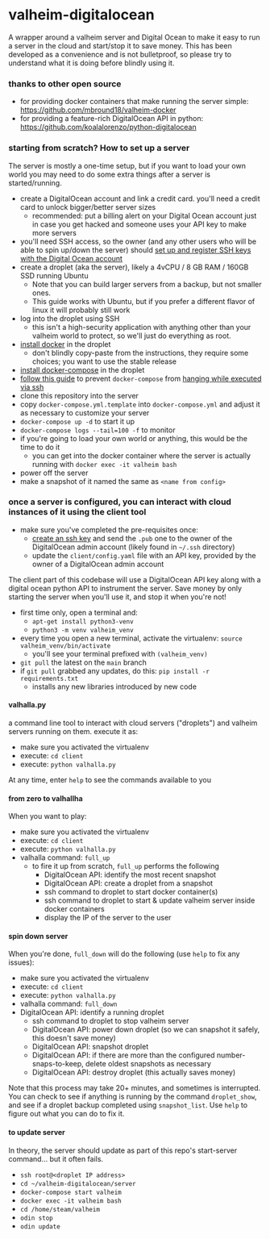 # valheim-digitalocean
A wrapper around a valheim server and Digital Ocean to make it easy to run a server in the cloud and start/stop it to save money. This has been developed as a convenience and is not bulletproof, so please try to understand what it is doing before blindly using it.  

### thanks to other open source
- for providing docker containers that make running the server simple: https://github.com/mbround18/valheim-docker
- for providing a feature-rich DigitalOcean API in python: https://github.com/koalalorenzo/python-digitalocean

### starting from scratch? How to set up a server
The server is mostly a one-time setup, but if you want to load your own world you may need to do some extra things after a server is started/running.
- create a DigitalOcean account and link a credit card. you'll need a credit card to unlock bigger/better server sizes
  - recommended: put a billing alert on your Digital Ocean account just in case you get hacked and someone uses your API key to make more servers
- you'll need SSH access, so the owner (and any other users who will be able to spin up/down the server) should [set up and register SSH keys with the Digital Ocean account](https://www.digitalocean.com/community/tutorials/how-to-set-up-ssh-keys-2)
- create a droplet (aka the server), likely a 4vCPU / 8 GB RAM / 160GB SSD running Ubuntu
  - Note that you can build larger servers from a backup, but not smaller ones.
  - This guide works with Ubuntu, but if you prefer a different flavor of linux it will probably still work
- log into the droplet using SSH
  - this isn't a high-security application with anything other than your valheim world to protect, so we'll just do everything as root.
- [install docker](https://docs.docker.com/engine/install/) in the droplet
  - don't blindly copy-paste from the instructions, they require some choices; you want to use the stable release
- [install docker-compose](https://docs.docker.com/compose/install/) in the droplet
- [follow this guide](https://www.digitalocean.com/community/tutorials/how-to-setup-additional-entropy-for-cloud-servers-using-haveged) to prevent `docker-compose` from [hanging while executed via ssh](https://github.com/docker/compose/issues/6678#issuecomment-526831488)
- clone this repository into the server
- copy `docker-compose.yml.template` into `docker-compose.yml` and adjust it as necessary to customize your server
- `docker-compose up -d` to start it up
- `docker-compose logs --tail=100 -f` to monitor
- if you're going to load your own world or anything, this would be the time to do it
  - you can get into the docker container where the server is actually running with `docker exec -it valheim bash`
- power off the server
- make a snapshot of it named the same as `<name from config>`

### once a server is configured, you can interact with cloud instances of it using the client tool
- make sure you've completed the pre-requisites once:
  - [create an ssh key](https://docs.github.com/en/github/authenticating-to-github/generating-a-new-ssh-key-and-adding-it-to-the-ssh-agent) and send the `.pub` one to the owner of the DigitalOcean admin account (likely found in `~/.ssh` directory)
  - update the `client/config.yaml` file with an API key, provided by the owner of a DigitalOcean admin account

The client part of this codebase will use a DigitalOcean API key along with a digital ocean python API to instrument the server.  Save money by only starting the server when you'll use it, and stop it when you're not!
- first time only, open a terminal and:
  - `apt-get install python3-venv`
  - `python3 -m venv valheim_venv`
- every time you open a new terminal, activate the virtualenv: `source valheim_venv/bin/activate`
  - you'll see your terminal prefixed with `(valheim_venv) `
- `git pull` the latest on the `main` branch
- if `git pull` grabbed any updates, do this: `pip install -r requirements.txt`
  - installs any new libraries introduced by new code

#### valhalla.py
a command line tool to interact with cloud servers ("droplets") and valheim servers running on them. 
execute it as:
- make sure you activated the virtualenv
- execute: `cd client`
- execute: `python valhalla.py`

At any time, enter `help` to see the commands available to you

#### from zero to valhallha
When you want to play:
- make sure you activated the virtualenv
- execute: `cd client`
- execute: `python valhalla.py`
- valhalla command: `full_up`
  - to fire it up from scratch, `full_up` performs the following
    - DigitalOcean API: identify the most recent snapshot
    - DigitalOcean API: create a droplet from a snapshot
    - ssh command to droplet to start docker container(s)
    - ssh command to droplet to start & update valheim server inside docker containers
    - display the IP of the server to the user

#### spin down server
When you're done, `full_down` will do the following (use `help` to fix any issues):
- make sure you activated the virtualenv
- execute: `cd client`
- execute: `python valhalla.py`
- valhalla command: `full_down`
- DigitalOcean API: identify a running droplet
  - ssh command to droplet to stop valheim server
  - DigitalOcean API: power down droplet (so we can snapshot it safely, this doesn't save money)
  - DigitalOcean API: snapshot droplet
  - DigitalOcean API: if there are more than the configured number-snaps-to-keep, delete oldest snapshots as necessary
  - DigitalOcean API: destroy droplet (this actually saves money)

Note that this process may take 20+ minutes, and sometimes is interrupted. You can check
to see if anything is running by the command `droplet_show`, and see if a droplet backup completed
using `snapshot_list`.  Use `help` to figure out what you can do to fix it.

#### to update server
In theory, the server should update as part of this repo's start-server command... but it often fails.
- `ssh root@<droplet IP address>`
- `cd ~/valheim-digitalocean/server`
- `docker-compose start valheim`
- `docker exec -it valheim bash`
- `cd /home/steam/valheim`
- `odin stop`
- `odin update`
